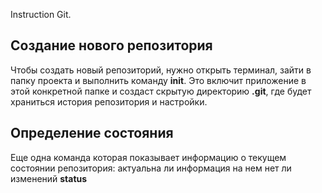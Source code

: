 Instruction Git.

 ##  Создание нового репозитория

Чтобы создать новый репозиторий, нужно открыть терминал, зайти в папку проекта и выполнить команду **init**. Это включит приложение в этой конкретной папке и создаст скрытую директорию **.git**, где будет храниться история репозитория и настройки.

## Определение состояния
Еще одна команда которая показывает информацию о текущем состоянии репозитория: актуальна ли информация на нем нет ли изменений **status**





